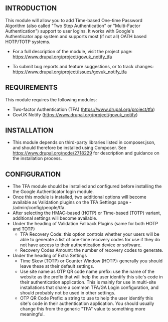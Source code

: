 INTRODUCTION
------------

This module will allow you to add Time-based One-time Password Algorithm
(also called "Two Step Authentication" or "Multi-Factor Authentication")
support to user logins. It works with Google's Authenticator app system
and supports most (if not all) OATH based HOTP/TOTP systems.

 * For a full description of the module, visit the project page:
   https://www.drupal.org/project/govuk_notify_tfa

 * To submit bug reports and feature suggestions, or to track changes:
   https://www.drupal.org/project/issues/govuk_notify_tfa

REQUIREMENTS
------------

This module requires the following modules:

  * Two-factor Authentication (TFA) (https://www.drupal.org/project/tfa)
  * GovUK Notify (https://www.drupal.org/project/govuk_notify)

INSTALLATION
------------

  * This module depends on third-party libraries listed in composer.json, and
  should therefore be installed using Composer. See https://www.drupal.org/node/2718229 for description and
  guidance on the installation process.

CONFIGURATION
-------------

  * The TFA module should be installed and configured before installing the
  the Google Authenticator login module.
  * Once this module is installed, two additional options will become available
  as Validation plugins on the TFA Settings page - /admin/config/people/tfa.
  * After selecting the HMAC-based (HOTP) or Time-based (TOTP) variant, additional
  settings will become available.
  * Under the heading of Validation Fallback Plugins (same for both HOTP and TOTP)
    * TFA Recovery Code: this option controls whether your users will be able to
    generate a list of one-time recovery codes for use if they do not have access
    to their authentication device or software.
    * Recovery Codes Amount: the number of recovery codes to generate.
  * Under the heading of Extra Settings
    * Time Skew (TOTP) or Counter Window (HOTP): generally you should leave these at their default settings.
    * Use site name as OTP QR code name prefix: use the name of the website as
    the prefix that will help the user identify this site's code in their authentication
    application.  This is mainly for use in multi-site installations that share
    a common TFA/GA Login configuration, and should probably not be used in other settings.
    * OTP QR Code Prefix: a string to use to help the user identify this site's
    code in their authentication application. You should usually change this from
    the generic "TFA" value to something more meaningful.

